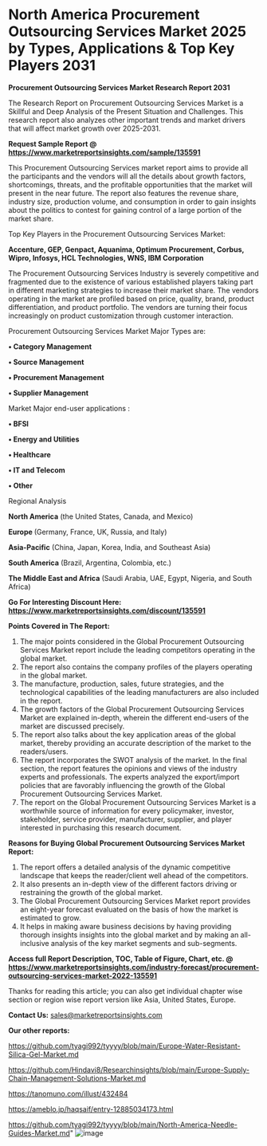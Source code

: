 # North America Procurement Outsourcing Services Market 2025 by Types, Applications & Top Key Players 2031

<strong>Procurement Outsourcing Services Market Research Report 2031</strong>

The Research Report on Procurement Outsourcing Services Market is a Skillful and Deep Analysis of the Present Situation and Challenges. This research report also analyzes other important trends and market drivers that will affect market growth over 2025-2031.

<strong>Request Sample Report @ <a href=https://www.marketreportsinsights.com/sample/135591>https://www.marketreportsinsights.com/sample/135591</a></strong>

This Procurement Outsourcing Services market report aims to provide all the participants and the vendors will all the details about growth factors, shortcomings, threats, and the profitable opportunities that the market will present in the near future. The report also features the revenue share, industry size, production volume, and consumption in order to gain insights about the politics to contest for gaining control of a large portion of the market share.

Top Key Players in the Procurement Outsourcing Services Market:

<strong>Accenture, GEP, Genpact, Aquanima, Optimum Procurement, Corbus, Wipro, Infosys, HCL Technologies, WNS, IBM Corporation</strong>

The Procurement Outsourcing Services Industry is severely competitive and fragmented due to the existence of various established players taking part in different marketing strategies to increase their market share. The vendors operating in the market are profiled based on price, quality, brand, product differentiation, and product portfolio. The vendors are turning their focus increasingly on product customization through customer interaction.

Procurement Outsourcing Services Market Major Types are:

<strong>• Category Management

• Source Management

• Procurement Management

• Supplier Management</strong>

Market Major end-user applications :

<strong>• BFSI

• Energy and Utilities

• Healthcare

• IT and Telecom

• Other</strong>

Regional Analysis

</u><strong><b>North America</b></strong> (the United States, Canada, and Mexico)

<strong><b>Europe </b></strong>(Germany, France, UK, Russia, and Italy)

<strong><b>Asia-Pacific</b></strong> (China, Japan, Korea, India, and Southeast Asia)

<strong><b>South America</b></strong> (Brazil, Argentina, Colombia, etc.)

<strong><b>The Middle East and Africa</b></strong> (Saudi Arabia, UAE, Egypt, Nigeria, and South Africa)

<strong>Go For Interesting Discount Here: <a href=https://www.marketreportsinsights.com/discount/135591>https://www.marketreportsinsights.com/discount/135591</a></strong>

<strong>Points Covered in The Report:</strong>
<ol>
  <li>The major points considered in the Global Procurement Outsourcing Services Market report include the leading competitors operating in the global market.</li>
  <li>The report also contains the company profiles of the players operating in the global market.</li>
  <li>The manufacture, production, sales, future strategies, and the technological capabilities of the leading manufacturers are also included in the report.</li>
  <li>The growth factors of the Global Procurement Outsourcing Services Market are explained in-depth, wherein the different end-users of the market are discussed precisely.</li>
  <li>The report also talks about the key application areas of the global market, thereby providing an accurate description of the market to the readers/users.</li>
  <li>The report incorporates the SWOT analysis of the market. In the final section, the report features the opinions and views of the industry experts and professionals. The experts analyzed the export/import policies that are favorably influencing the growth of the Global Procurement Outsourcing Services Market.</li>
  <li>The report on the Global Procurement Outsourcing Services Market is a worthwhile source of information for every policymaker, investor, stakeholder, service provider, manufacturer, supplier, and player interested in purchasing this research document.</li>
</ol>
<strong>Reasons for Buying Global Procurement Outsourcing Services Market Report:</strong>

<ol>
  <li>The report offers a detailed analysis of the dynamic competitive landscape that keeps the reader/client well ahead of the competitors.</li>
  <li>It also presents an in-depth view of the different factors driving or restraining the growth of the global market.</li>
  <li>The Global Procurement Outsourcing Services Market report provides an eight-year forecast evaluated on the basis of how the market is estimated to grow.</li>
  <li>It helps in making aware business decisions by having providing thorough insights insights into the global market and by making an all-inclusive analysis of the key market segments and sub-segments.</li>
</ol>
<strong>Access full Report Description, TOC, Table of Figure, Chart, etc. @ <a href=https://www.marketreportsinsights.com/industry-forecast/procurement-outsourcing-services-market-2022-135591>https://www.marketreportsinsights.com/industry-forecast/procurement-outsourcing-services-market-2022-135591</a></strong>


Thanks for reading this article; you can also get individual chapter wise section or region wise report version like Asia, United States, Europe.

<strong>Contact Us:</strong>
sales@marketreportsinsights.com

<strong>Our other reports:</strong>

<a href=https://github.com/tyagi992/tyyyy/blob/main/Europe-Water-Resistant-Silica-Gel-Market.md>https://github.com/tyagi992/tyyyy/blob/main/Europe-Water-Resistant-Silica-Gel-Market.md</a>

<a href=https://github.com/Hindavi8/Researchinsights/blob/main/Europe-Supply-Chain-Management-Solutions-Market.md>https://github.com/Hindavi8/Researchinsights/blob/main/Europe-Supply-Chain-Management-Solutions-Market.md</a>

<a href=https://tanomuno.com/illust/432484>https://tanomuno.com/illust/432484</a>

<a href=https://ameblo.jp/haqsaif/entry-12885034173.html>https://ameblo.jp/haqsaif/entry-12885034173.html</a>

<a href=https://github.com/tyagi992/tyyyy/blob/main/North-America-Needle-Guides-Market.md>https://github.com/tyagi992/tyyyy/blob/main/North-America-Needle-Guides-Market.md</a>"
![image](https://github.com/user-attachments/assets/d68aa42c-cc2a-450b-b1ef-931451be93bd)
